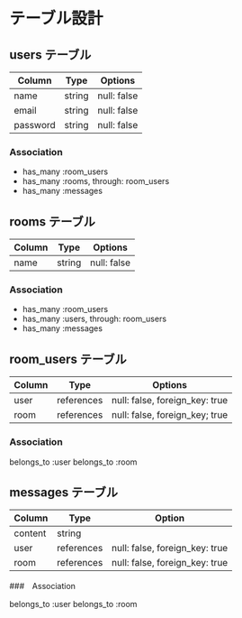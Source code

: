 
# テーブル設計

## users テーブル

| Column   | Type   | Options     |
| -------- | ------ | ----------- |
| name     | string | null: false |
| email    | string | null: false |
| password | string | null: false |


### Association

- has_many :room_users
- has_many :rooms, through: room_users
- has_many :messages

## rooms テーブル

| Column | Type    |Options       |
| -------| ------- |------------- |
|name    |string   |null: false   |

### Association

- has_many :room_users
- has_many :users, through: room_users
- has_many :messages

## room_users テーブル

| Column    |Type         |Options                         |
| --------- | ----------- | ------------------------------ |
| user      | references  | null: false, foreign_key: true |
| room      | references  | null: false, foreign_key; true |

### Association

belongs_to :user
belongs_to :room

## messages テーブル

| Column     | Type         | Option                         |
| ---------- | ------------ | ------------------------------ |
| content    | string       |                                |
| user       | references   | null: false, foreign_key: true |
| room       | references   | null: false, foreign_key: true |

###　Association

belongs_to :user
belongs_to :room